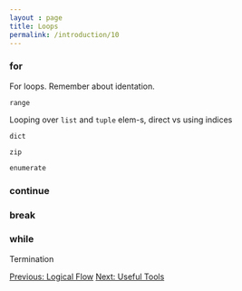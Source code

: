 ```yaml
---
layout : page
title: Loops
permalink: /introduction/10
---
```


### for

For loops. Remember about identation.

`range`

Looping over `list` and `tuple` elem-s, direct vs using indices

`dict`

`zip`

`enumerate`

### continue

### break

### while

Termination

<div class="prevnextlinks">
    <a id="previous" href="09">Previous: Logical Flow</a>
    <a id="next" href="11">Next: Useful Tools</a>
</div>
<script src="{{ '/assets/js/navigation.js' | relative_url }}" defer></script>

